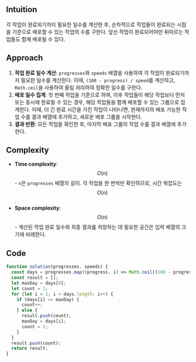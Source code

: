 ## Intuition

각 작업이 완료되기까지 필요한 일수를 계산한 후, 순차적으로 작업들이 완료되는 시점을 기준으로 배포할 수 있는 작업의 수를 구한다.
앞선 작업이 완료되어야만 뒤따르는 작업들도 함께 배포될 수 있다.

## Approach

1. **작업 완료 일수 계산**: `progresses`와 `speeds` 배열을 사용하여 각 작업이 완료되기까지 필요한 일수를 계산한다. 이때, `(100 - progress) / speed`를 계산하고, `Math.ceil`을 사용하여 올림 처리하여 정확한 일수를 구한다.
2. **배포 일수 집계**: 첫 번째 작업을 기준으로 하여, 이후 작업들이 해당 작업보다 먼저 또는 동시에 완료될 수 있는 경우, 해당 작업들을 함께 배포할 수 있는 그룹으로 집계한다. 이때, 더 긴 완료 시간을 가진 작업이 나타나면, 현재까지의 배포 가능한 작업 수를 결과 배열에 추가하고, 새로운 배포 그룹을 시작한다.
3. **결과 반환**: 모든 작업을 확인한 후, 마지막 배포 그룹의 작업 수를 결과 배열에 추가한다.

## Complexity

- **Time complexity**: $$O(n)$$ - `n`은 `progresses` 배열의 길이. 각 작업을 한 번씩만 확인하므로, 시간 복잡도는 $$O(n)$$.
- **Space complexity**: $$O(n)$$ - 계산된 작업 완료 일수와 최종 결과를 저장하는 데 필요한 공간은 입력 배열의 크기에 비례한다.

## Code

```javascript
function solution(progresses, speeds) {
  const days = progresses.map((progress, i) => Math.ceil((100 - progress) / speeds[i]));
  const result = [];
  let maxDay = days[0];
  let count = 1;
  for (let i = 1; i < days.length; i++) {
    if (days[i] <= maxDay) {
      count++;
    } else {
      result.push(count);
      maxDay = days[i];
      count = 1;
    }
  }
  result.push(count);
  return result;
}
```

